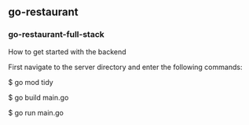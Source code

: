 ## go-restaurant
### go-restaurant-full-stack

How to get started with the backend

First navigate to the server directory and enter the following commands:

$ go mod tidy

$ go build main.go

$ go run main.go
